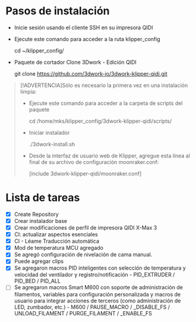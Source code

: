 # Pasos de instalación

-   Inicie sesión usando el cliente SSH en su impresora QIDI
-   Ejecute este comando para acceder a la ruta klipper_config


    cd ~/klipper_config/

-   Paquete de cortador Clone 3Dwork - Edición QIDI


    git clone https://github.com/3dwork-io/3dwork-klipper-qidi.git

> [!ADVERTENCIA]Sólo es necesario la primera vez en una instalación limpia:
>
> -   Ejecute este comando para acceder a la carpeta de scripts del paquete
>
>
>     cd /home/mks/klipper_config/3dwork-klipper-qidi/scripts/
>
> -   Iniciar instalador
>
>
>     ./3dwork-install.sh
>
> -   Desde la interfaz de usuario web de Klipper, agregue esta línea al final de su archivo de configuración moonraker.conf:
>
>
>     [include 3dwork-klipper-qidi/moonraker.conf]

# Lista de tareas

-   [x] Create Repository
-   [x] Crear instalador base
-   [x] Crear modificaciones de perfil de impresora QIDI X-Max 3
-   [x] CI: actualizar aspectos esenciales
-   [x] CI - Léame Traducción automática
-   [x] Mod de temperatura MCU agregado
-   [x] Se agregó configuración de nivelación de cama manual.
-   [x] Puede agregar clips
-   [x] Se agregaron macros PID inteligentes con selección de temperatura y velocidad del ventilador y registro/notificación - PID_EXTRUDER / PID_BED / PID_ALL
-   [ ] Se agregaron macros Smart M600 con soporte de administración de filamentos, variables para configuración personalizada y macros de usuario para integrar acciones de terceros (como administración de LED, zumbador, etc.) - M600 / PAUSE_MACRO / \_DISABLE_FS / UNLOAD_FILAMENT / PURGE_FILAMENT / \_ENABLE_FS
